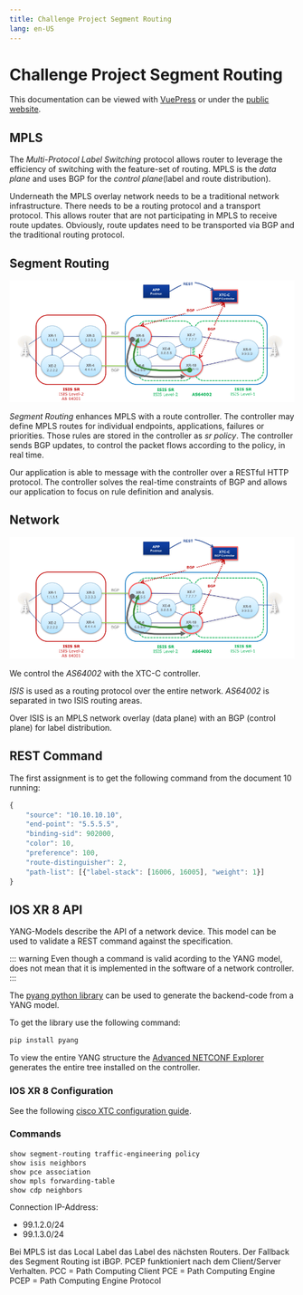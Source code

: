 ```yaml
---
title: Challenge Project Segment Routing
lang: en-US
---
```


# Challenge Project Segment Routing

This documentation can be viewed with [VuePress](https://vuepress.vuejs.org) or under the [public website](https://mattbaumann.github.io/segmentRouting/).



## MPLS

The *Multi-Protocol Label Switching* protocol allows router to leverage the efficiency of switching with the feature-set of routing. MPLS is the *data plane* and uses BGP for the *control plane*(label and route distribution).

Underneath the MPLS overlay network needs to be a traditional network infrastructure. There needs to be a routing protocol and a transport protocol. This allows router that are not participating in MPLS to receive route updates. Obviously, route updates need to be transported via BGP and the traditional routing protocol.

## Segment Routing

![Segment Routing Example](./images/SegmentRouting.png)

*Segment Routing* enhances MPLS with a route controller. The controller may define MPLS routes for individual endpoints, applications, failures or priorities. Those rules are stored in the controller as *sr policy*. The controller sends BGP updates, to control the packet flows according to the policy, in real time. 

Our application is able to message with the controller over a RESTful HTTP protocol. The controller solves the real-time constraints of BGP and allows our application to focus on rule definition and analysis.

## Network

![Segment Routing Example](./images/SegmentRouting.png)

We control the *AS64002* with the XTC-C controller. 

*ISIS* is used as a routing protocol over the entire network. *AS64002* is separated in two ISIS routing areas. 

Over ISIS is an MPLS network overlay (data plane) with an BGP (control plane)  for label distribution. 

## REST Command

The first assignment is to get the following command from the document 10 running:

``` js
{
	"source": "10.10.10.10",
	"end-point": "5.5.5.5",
	"binding-sid": 902000,
	"color": 10,
	"preference": 100,
	"route-distinguisher": 2,
	"path-list": [{"label-stack": [16006, 16005], "weight": 1}]
}

```

## IOS XR 8 API

YANG-Models describe the API of a network device. This model can be used to validate a REST command against the specification.

::: warning
Even though a command is valid acording to the YANG model, does not mean that it is implemented in the software of a network controller.
:::

The [pyang python library](https://github.com/mbj4668/pyang) can be used to generate the backend-code from a YANG model.

To get the library use the following command:

```bash
pip install pyang
```

To view the entire YANG structure the [Advanced NETCONF Explorer](https://github.com/cisco-ie/anx) generates the entire tree installed on the controller.

### IOS XR 8 Configuration

See the following [cisco XTC configuration guide](./guides/XTCConfiguration.pdf).

### Commands
``` 
show segment-routing traffic-engineering policy
show isis neighbors
show pce association
show mpls forwarding-table
show cdp neighbors
```

Connection IP-Address: 
- 99.1.2.0/24
- 99.1.3.0/24

Bei MPLS ist das Local Label das Label des nächsten Routers.
Der Fallback des Segment Routing ist iBGP.
PCEP funktioniert nach dem Client/Server Verhalten.
PCC = Path Computing Client
PCE = Path Computing Engine
PCEP = Path Computing Engine Protocol
